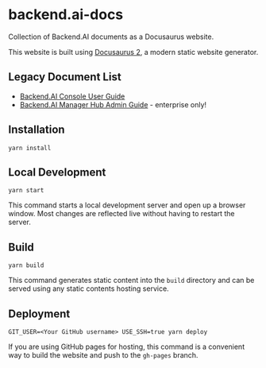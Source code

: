 # backend.ai-docs

Collection of Backend.AI documents as a Docusaurus website.

This website is built using [Docusaurus 2](https://v2.docusaurus.io/), a modern static website generator.


## Legacy Document List

* [Backend.AI Console User Guide](https://github.com/lablup/backend.ai-docs-console)
* [Backend.AI Manager Hub Admin Guide](https://github.com/lablup/backend.ai-docs-manager-hub) - enterprise only!


## Installation

```console
yarn install
```

## Local Development

```console
yarn start
```

This command starts a local development server and open up a browser window. Most changes are reflected live without having to restart the server.

## Build

```console
yarn build
```

This command generates static content into the `build` directory and can be served using any static contents hosting service.

## Deployment

```console
GIT_USER=<Your GitHub username> USE_SSH=true yarn deploy
```

If you are using GitHub pages for hosting, this command is a convenient way to build the website and push to the `gh-pages` branch.
